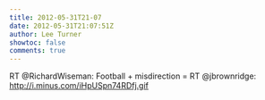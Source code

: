 ```yaml
---
title: 2012-05-31T21-07
date: 2012-05-31T21:07:51Z
author: Lee Turner
showtoc: false
comments: true
---
```


RT @RichardWiseman: Football + misdirection = RT @jbrownridge: http://i.minus.com/iHpUSpn74RDfj.gif

